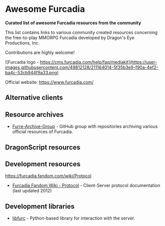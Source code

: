 # Awesome Furcadia

**Curated list of awesome Furcadia resources from the community**

This list contains links to various community created resources concerning the free-to-play MMORPG Furcadia developed by Dragon's Eye Productions, Inc.

Contributions are highly welcome!

![Furcadia logo - https://cms.furcadia.com/help/faq/mediakit](https://user-images.githubusercontent.com/49812128/211164014-5f35b3e9-f90a-4ef2-ba4c-53cb944f9a33.png)

Official website: https://www.furcadia.com/


## Alternative clients


## Resource archives

* [Furre-Archive-Group](https://github.com/Furre-Archive-Group) - GitHub group with repositories archiving various official resources of Furcadia.


## DragonScript resources


## Development resources

https://furcadia.fandom.com/wiki/Protocol
* [Furcadia Fandom Wiki - Protocol](https://furcadia.fandom.com/wiki/Protocol) - Client-Server protocol documentation (last updated 2012)


## Development libraries

* [libfurc](https://github.com/FelixWolf/libfurc) - Python-based library for interaction with the server.

